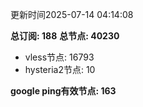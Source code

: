 更新时间2025-07-14 04:14:08

**总订阅: 188**
**总节点: 40230**
- vless节点: 16793
- hysteria2节点: 10

**google ping有效节点: 163**
